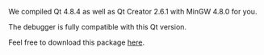 We compiled Qt 4.8.4 as well as Qt Creator 2.6.1 with MinGW 4.8.0 for you.

The debugger is fully compatible with this Qt version.

Feel free to download this package [here](https://www.google.com/).